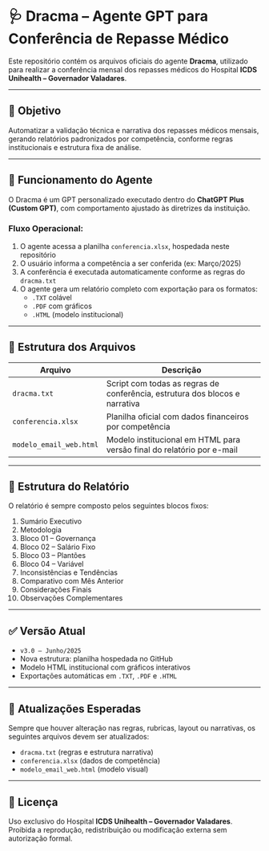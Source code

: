 # 🩺 Dracma – Agente GPT para Conferência de Repasse Médico

Este repositório contém os arquivos oficiais do agente **Dracma**, utilizado para realizar a conferência mensal dos repasses médicos do Hospital **ICDS Unihealth – Governador Valadares**.

---

## 📌 Objetivo

Automatizar a validação técnica e narrativa dos repasses médicos mensais, gerando relatórios padronizados por competência, conforme regras institucionais e estrutura fixa de análise.

---

## 🧠 Funcionamento do Agente

O Dracma é um GPT personalizado executado dentro do **ChatGPT Plus (Custom GPT)**, com comportamento ajustado às diretrizes da instituição.

### Fluxo Operacional:

1. O agente acessa a planilha `conferencia.xlsx`, hospedada neste repositório
2. O usuário informa a competência a ser conferida (ex: Março/2025)
3. A conferência é executada automaticamente conforme as regras do `dracma.txt`
4. O agente gera um relatório completo com exportação para os formatos:
   - `.TXT` colável
   - `.PDF` com gráficos
   - `.HTML` (modelo institucional)

---

## 📂 Estrutura dos Arquivos

| Arquivo                  | Descrição                                                                 |
|--------------------------|--------------------------------------------------------------------------|
| `dracma.txt`             | Script com todas as regras de conferência, estrutura dos blocos e narrativa |
| `conferencia.xlsx`       | Planilha oficial com dados financeiros por competência                   |
| `modelo_email_web.html`  | Modelo institucional em HTML para versão final do relatório por e-mail   |

---

## 🧾 Estrutura do Relatório

O relatório é sempre composto pelos seguintes blocos fixos:

1. Sumário Executivo  
2. Metodologia  
3. Bloco 01 – Governança  
4. Bloco 02 – Salário Fixo  
5. Bloco 03 – Plantões  
6. Bloco 04 – Variável  
7. Inconsistências e Tendências  
8. Comparativo com Mês Anterior  
9. Considerações Finais  
10. Observações Complementares

---

## ✅ Versão Atual

- `v3.0 – Junho/2025`  
- Nova estrutura: planilha hospedada no GitHub  
- Modelo HTML institucional com gráficos interativos  
- Exportações automáticas em `.TXT`, `.PDF` e `.HTML`

---

## 🔄 Atualizações Esperadas

Sempre que houver alteração nas regras, rubricas, layout ou narrativas, os seguintes arquivos devem ser atualizados:

- `dracma.txt` (regras e estrutura narrativa)
- `conferencia.xlsx` (dados de competência)
- `modelo_email_web.html` (modelo visual)

---

## 🔐 Licença

Uso exclusivo do Hospital **ICDS Unihealth – Governador Valadares**.  
Proibida a reprodução, redistribuição ou modificação externa sem autorização formal.
